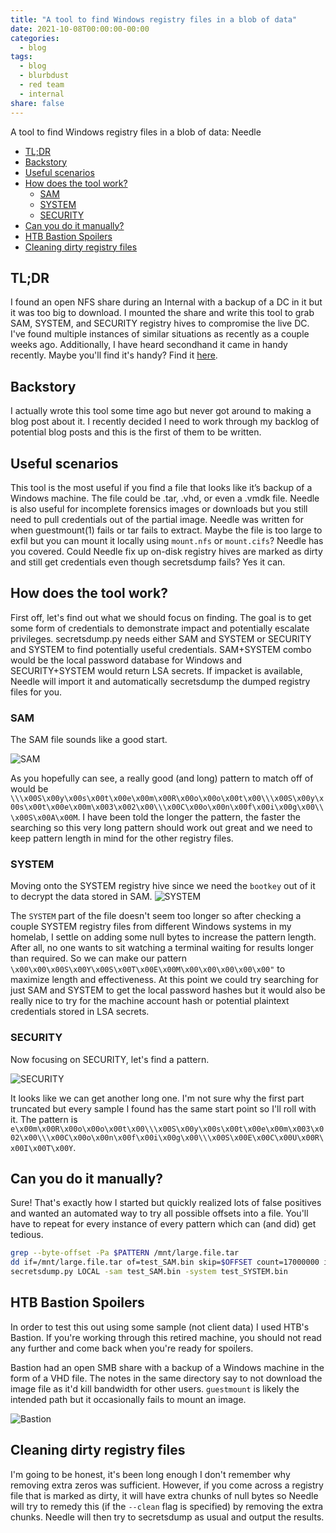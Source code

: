 ```yaml
---
title: "A tool to find Windows registry files in a blob of data"
date: 2021-10-08T00:00:00-00:00
categories:
  - blog
tags:
  - blog
  - blurbdust
  - red team
  - internal
share: false
---
```


A tool to find Windows registry files in a blob of data: Needle

- [TL;DR](#tldr)
- [Backstory](#backstory)
- [Useful scenarios](#useful-scenarios)
- [How does the tool work?](#how-does-the-tool-work)
  - [SAM](#sam)
  - [SYSTEM](#system)
  - [SECURITY](#security)
- [Can you do it manually?](#can-you-do-it-manually)
- [HTB Bastion Spoilers](#htb-bastion-spoilers)
- [Cleaning dirty registry files](#cleaning-dirty-registry-files)


## TL;DR

I found an open NFS share during an Internal with a backup of a DC in it but it was too big to download. I mounted the share and write this tool to grab SAM, SYSTEM, and SECURITY registry hives to compromise the live DC. I've found multiple instances of similar situations as recently as a couple weeks ago. Additionally, I have heard secondhand it came in handy recently. Maybe you'll find it's handy?
Find it [here](https://github.com/blurbdust/needle.git).

## Backstory

I actually wrote this tool some time ago but never got around to making a blog post about it. I recently decided I need to work through my backlog of potential blog posts and this is the first of them to be written. 

## Useful scenarios
This tool is the most useful if you find a file that looks like it’s backup of a Windows machine. The file could be .tar, .vhd, or even a .vmdk file.
Needle is also useful for incomplete forensics images or downloads but you still need to pull credentials out of the partial image.
Needle was written for when guestmount(1) fails or tar fails to extract.
Maybe the file is too large to exfil but you can mount it locally using `mount.nfs` or `mount.cifs`? Needle has you covered.
Could Needle fix up on-disk registry hives are marked as dirty and still get credentials even though secretsdump fails? Yes it can.

## How does the tool work?

First off, let's find out what we should focus on finding. The goal is to get some form of credentials to demonstrate impact and potentially escalate privileges. secretsdump.py needs either SAM and SYSTEM or SECURITY and SYSTEM to find potentially useful credentials. SAM+SYSTEM combo would be the local password database for Windows and SECURITY+SYSTEM would return LSA secrets. If impacket is available, Needle will import it and automatically secretsdump the dumped registry files for you.

### SAM

The SAM file sounds like a good start. 

![SAM](https://raw.githubusercontent.com/whynotsecurity/whynotsecurity.github.io/master/assests/images/sam.hexdump.png)

As you hopefully can see, a really good (and long) pattern to match off of would be `\\\x00S\x00y\x00s\x00t\x00e\x00m\x00R\x00o\x00o\x00t\x00\\\x00S\x00y\x00s\x00t\x00e\x00m\x003\x002\x00\\\x00C\x00o\x00n\x00f\x00i\x00g\x00\\\x00S\x00A\x00M`. I have been told the longer the pattern, the faster the searching so this very long pattern should work out great and we need to keep pattern length in mind for the other registry files.

### SYSTEM 

Moving onto the SYSTEM registry hive since we need the `bootkey` out of it to decrypt the data stored in SAM. 
![SYSTEM](https://raw.githubusercontent.com/whynotsecurity/whynotsecurity.github.io/master/assests/images/system.hexdump.png)

The `SYSTEM` part of the file doesn't seem too longer so after checking a couple SYSTEM registry files from different Windows systems in my homelab, I settle on adding some null bytes to increase the pattern length. After all, no one wants to sit watching a terminal waiting for results longer than required. So we can make our pattern `\x00\x00\x00S\x00Y\x00S\x00T\x00E\x00M\x00\x00\x00\x00\x00"` to maximize length and effectiveness. At this point we could try searching for just SAM and SYSTEM to get the local password hashes but it would also be really nice to try for the machine account hash or potential plaintext credentials stored in LSA secrets. 

### SECURITY

Now focusing on SECURITY, let's find a pattern.

![SECURITY](https://raw.githubusercontent.com/whynotsecurity/whynotsecurity.github.io/master/assests/images/security.hexdump.png)

It looks like we can get another long one. I'm not sure why the first part truncated but every sample I found has the same start point so I'll roll with it. The pattern is `e\x00m\x00R\x00o\x00o\x00t\x00\\\x00S\x00y\x00s\x00t\x00e\x00m\x003\x002\x00\\\x00C\x00o\x00n\x00f\x00i\x00g\x00\\\x00S\x00E\x00C\x00U\x00R\x00I\x00T\x00Y`.

## Can you do it manually?

Sure! That's exactly how I started but quickly realized lots of false positives and wanted an automated way to try all possible offsets into a file. You'll have to repeat for every instance of every pattern which can (and did) get tedious.

```bash
grep --byte-offset -Pa $PATTERN /mnt/large.file.tar
dd if=/mnt/large.file.tar of=test_SAM.bin skip=$OFFSET count=17000000 iflag=skip_bytes,count=bytes
secretsdump.py LOCAL -sam test_SAM.bin -system test_SYSTEM.bin
```

## HTB Bastion Spoilers

In order to test this out using some sample (not client data) I used HTB's Bastion. If you're working through this retired machine, you should not read any further and come back when you're ready for spoilers. 

Bastion had an open SMB share with a backup of a Windows machine in the form of a VHD file. The notes in the same directory say to not download the image file as it'd kill bandwidth for other users. `guestmount` is likely the intended path but it occasionally fails to mount an image. 

![Bastion](https://raw.githubusercontent.com/whynotsecurity/whynotsecurity.github.io/master/assests/images/bastion.gif)

## Cleaning dirty registry files

I'm going to be honest, it's been long enough I don't remember why removing extra zeros was sufficient. However, if you come across a registry file that is marked as dirty, it will have extra chunks of null bytes so Needle will try to remedy this (if the `--clean` flag is specified) by removing the extra chunks. Needle will then try to secretsdump as usual and output the results.


